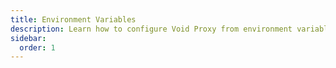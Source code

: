```yaml
---
title: Environment Variables
description: Learn how to configure Void Proxy from environment variables
sidebar:
  order: 1
---
```


